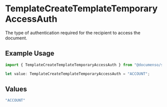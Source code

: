 # TemplateCreateTemplateTemporaryAccessAuth

The type of authentication required for the recipient to access the document.

## Example Usage

```typescript
import { TemplateCreateTemplateTemporaryAccessAuth } from "@documenso/sdk-typescript/models/operations";

let value: TemplateCreateTemplateTemporaryAccessAuth = "ACCOUNT";
```

## Values

```typescript
"ACCOUNT"
```